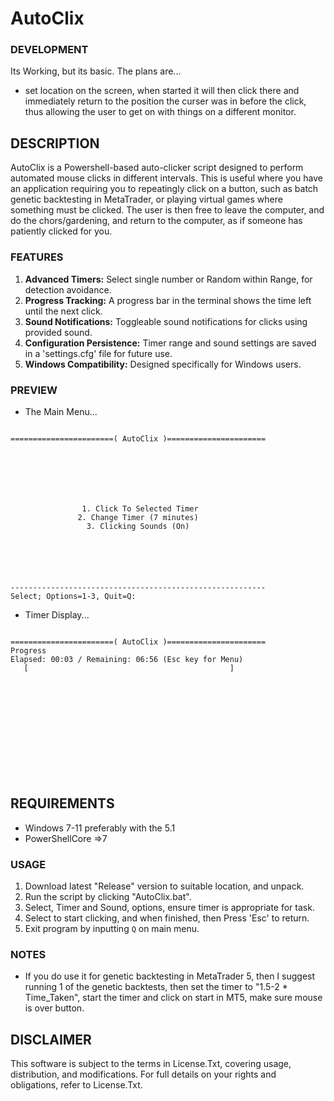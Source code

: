 # AutoClix

### DEVELOPMENT
Its Working, but its basic. The plans are...
- set location on the screen, when started it will then click there and immediately return to the position the curser was in before the click, thus allowing the user to get on with things on a different monitor.

## DESCRIPTION
AutoClix is a Powershell-based auto-clicker script designed to perform automated mouse clicks in different intervals. This is useful where you have an application requiring you to repeatingly click on a button, such as batch genetic backtesting in MetaTrader, or playing virtual games where something must be clicked. The user is then free to leave the computer, and do the chors/gardening, and return to the computer, as if someone has patiently clicked for you. 

### FEATURES
1. **Advanced Timers:** Select single number or Random within Range, for detection avoidance.
2. **Progress Tracking:** A progress bar in the terminal shows the time left until the next click.
3. **Sound Notifications:** Toggleable sound notifications for clicks using provided sound.
4. **Configuration Persistence:** Timer range and sound settings are saved in a 'settings.cfg' file for future use.
5. **Windows Compatibility:** Designed specifically for Windows users.

### PREVIEW
- The Main Menu...
```

=======================( AutoClix )======================







                1. Click To Selected Timer
               2. Change Timer (7 minutes)
                 3. Clicking Sounds (On)






---------------------------------------------------------
Select; Options=1-3, Quit=Q:

```
- Timer Display...
```

=======================( AutoClix )======================
Progress
Elapsed: 00:03 / Remaining: 06:56 (Esc key for Menu)
   [                                             ]                                                               













```

## REQUIREMENTS

- Windows 7-11 preferably with the 5.1 
- PowerShellCore =>7

### USAGE
1. Download latest "Release" version to suitable location, and unpack.
2. Run the script by clicking "AutoClix.bat".
3. Select, Timer and Sound, options, ensure timer is appropriate for task.
4. Select to start clicking, and when finished, then Press 'Esc' to return.
5. Exit program by inputting `Q` on main menu.

### NOTES
- If you do use it for genetic backtesting in MetaTrader 5, then I suggest running 1 of the genetic backtests, then set the timer to "1.5-2 * Time_Taken", start the timer and click on start in MT5, make sure mouse is over button. 

## DISCLAIMER
This software is subject to the terms in License.Txt, covering usage, distribution, and modifications. For full details on your rights and obligations, refer to License.Txt.
